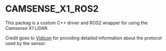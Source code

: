# CAMSENSE_X1_ROS2
This packag is a custom C++ driver and ROS2 wrapper for using the _Camsense X1_ LiDAR.

Credit goes to [Vidicon](https://github.com/Vidicon/camsense-X1) for providing detailed information about the protocol used by the sensor.